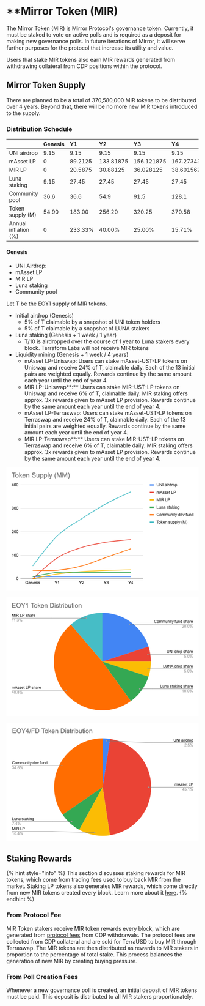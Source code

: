 # \*\*Mirror Token \(MIR\)

The Mirror Token \(MIR\) is Mirror Protocol's governance token. Currently, it must be staked to vote on active polls and is required as a deposit for making new governance polls. In future iterations of Mirror, it will serve further purposes for the protocol that increase its utility and value.

Users that stake MIR tokens also earn MIR rewards generated from withdrawing collateral from CDP positions within the protocol.

## **Mirror Token Supply**

There are planned to be a total of 370,580,000 MIR tokens to be distributed over 4 years. Beyond that, there will be no more new MIR tokens introduced to the supply.

### Distribution Schedule

|  | Genesis | Y1 | Y2 | Y3 | Y4 |
| :--- | :--- | :--- | :--- | :--- | :--- |
| UNI airdrop | 9.15 | 9.15 | 9.15 | 9.15 | 9.15 |
| mAsset LP | 0 | 89.2125 | 133.81875 | 156.121875 | 167.2734375 |
| MIR LP | 0 | 20.5875 | 30.88125 | 36.028125 | 38.6015625 |
| Luna staking | 9.15 | 27.45 | 27.45 | 27.45 | 27.45 |
| Community pool | 36.6 | 36.6 | 54.9 | 91.5 | 128.1 |
| Token supply \(M\) | 54.90 | 183.00 | 256.20 | 320.25 | 370.58 |
| Annual inflation \(%\) | 0 | 233.33% | 40.00% | 25.00% | 15.71% |

#### Genesis

* UNI Airdrop:
* mAsset LP
* MIR LP
* Luna staking
* Community pool

Let T be the EOY1 supply of MIR tokens. 

* Initial airdrop \(Genesis\) 
  * 5% of T claimable by a snapshot of UNI token holders 
  * 5% of T claimable by a snapshot of LUNA stakers 
* Luna staking \(Genesis + 1 week / 1 year\) 
  * T/10 is airdropped over the course of 1 year to Luna stakers every block. Terraform Labs will not receive MIR tokens
* Liquidity mining \(Genesis + 1 week / 4 years\)
  * mAsset LP-Uniswap: Users can stake mAsset-UST-LP tokens on Uniswap and receive 24% of T, claimable daily. Each of the 13 initial pairs are weighted equally. Rewards continue by the same amount each year until the end of year 4. 
  * MIR LP-Uniswap**:** Users can stake MIR-UST-LP tokens on Uniswap and receive 6% of T, claimable daily. MIR staking offers approx. 3x rewards given to mAsset LP provision. Rewards continue by the same amount each year until the end of year 4. 
  * mAsset LP-Terraswap: Users can stake mAsset-UST-LP tokens on Terraswap and receive 24% of T, claimable daily. Each of the 13 initial pairs are weighted equally. Rewards continue by the same amount each year until the end of year 4. 
  * MIR LP-Terraswap**:** Users can stake MIR-UST-LP tokens on Terraswap and receive 6% of T, claimable daily. MIR staking offers approx. 3x rewards given to mAsset LP provision. Rewards continue by the same amount each year until the end of year 4. 

![](../.gitbook/assets/image%20%2816%29.png)

![](../.gitbook/assets/image%20%2821%29.png)

![](../.gitbook/assets/image%20%2818%29.png)

## Staking Rewards

{% hint style="info" %}
This section discusses staking rewards for MIR tokens, which come from trading fees used to buy back MIR from the market. Staking LP tokens also generates MIR rewards, which come directly from new MIR tokens created every block. Learn more about it [here](lp-token.md#from-staking).
{% endhint %}

### From Protocol Fee

MIR Token stakers receive MIR token rewards every block, which are generated from [protocol fees](mirrored-assets-massets.md#protocol-fee) from CDP withdrawals. The protocol fees are collected from CDP collateral and are sold for TerraUSD to buy MIR through Terraswap. The MIR tokens are then distributed as rewards to MIR stakers in proportion to the percentage of total stake. This process balances the generation of new MIR by creating buying pressure.

### From Poll Creation Fees

Whenever a new governance poll is created, an initial deposit of MIR tokens must be paid. This deposit is distributed to all MIR stakers proportionately.

